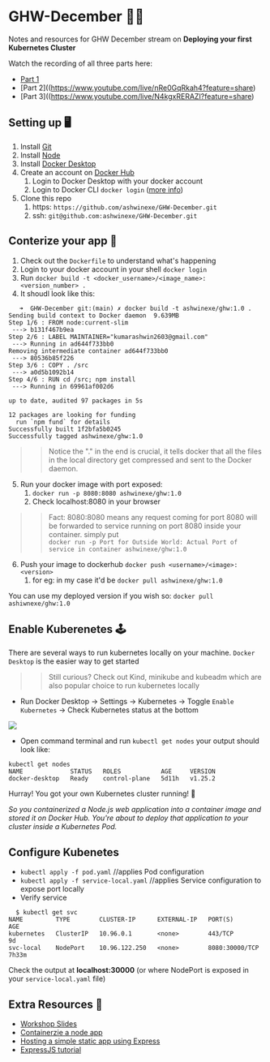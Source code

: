 # GHW-December 🎅🎅
Notes and resources for GHW December stream on **Deploying your first Kubernetes Cluster**

Watch the recording of all three parts here:
- [Part 1](https://www.youtube.com/watch?v=nRe0GqRkah4&t=4133s&pp=ygU5R2xvYmFsIEhhY2sgV2VlazogRGVwbG95aW5nIFlvdXIgZmlyc3QgS3ViZXJuZXRlcyBDbHVzdGVy )
- [Part 2]((https://www.youtube.com/live/nRe0GqRkah4?feature=share)
- [Part 3]((https://www.youtube.com/live/N4kgxRERAZI?feature=share)

## Setting up 🖥️
1. Install [Git](https://git-scm.com/)
2. Install [Node](https://nodejs.org/en/download/)
3. Install [Docker Desktop](https://www.docker.com/products/docker-desktop/)
4. Create an account on [Docker Hub](https://hub.docker.com/)
   1. Login to Docker Desktop with your docker account 
   2. Login to Docker CLI `docker login` ([more info](https://docs.docker.com/engine/reference/commandline/login/))
5. Clone this repo 
   1. https: `https://github.com/ashwinexe/GHW-December.git`
   2. ssh: `git@github.com:ashwinexe/GHW-December.git`
   
## Conterize your app 🚀
1. Check out the `Dockerfile` to understand what's happening
2. Login to your docker account in your shell `docker login`
3. Run `docker build -t <docker_username>/<image_name>:<version_number> .`
4. It shoudl look like this:
```
   ➜  GHW-December git:(main) ✗ docker build -t ashwinexe/ghw:1.0 .
Sending build context to Docker daemon  9.639MB
Step 1/6 : FROM node:current-slim
 ---> b131f467b9ea
Step 2/6 : LABEL MAINTAINER="kumarashwin2603@gmail.com"
 ---> Running in ad644f733bb0
Removing intermediate container ad644f733bb0
 ---> 80536b85f226
Step 3/6 : COPY . /src
 ---> a0d5b1092b14
Step 4/6 : RUN cd /src; npm install
 ---> Running in 69961af002d6

up to date, audited 97 packages in 5s

12 packages are looking for funding
  run `npm fund` for details
Successfully built 1f2bfa5b0245
Successfully tagged ashwinexe/ghw:1.0
```

>> Notice the "." in the end is crucial, it tells docker that all the files in the local directory get compressed and sent to the Docker daemon.

5. Run your docker image with port exposed:
   1. `docker run -p 8080:8080 ashwinexe/ghw:1.0`
   2. Check localhost:8080 in your browser

>> Fact:  8080:8080 means any request coming for port 8080 will be forwarded to service running on port 8080 inside your container. simply put  
 `docker run -p Port for Outside World: Actual Port of service in container ashwinexe/ghw:1.0`

6. Push  your image to dockerhub `docker push <username>/<image>:<version>` 
   1. for eg: in my case it'd be `docker pull ashwinexe/ghw:1.0`

You can use my deployed version if you wish so: `docker pull ashiwnexe/ghw:1.0`

## Enable Kuberenetes 🕹️
There are several ways to run kubernetes locally on your machine. `Docker Desktop` is the easier way to get started 

>> Still curious? Check out Kind, minikube and kubeadm which are also popular choice to run kubernetes locally

- Run Docker Desktop -> Settings -> Kubernetes -> Toggle `Enable Kubernetes` -> Check Kubernetes status at the bottom
   
![](https://i.imgur.com/oDYxGti.png)

- Open command terminal and run `kubectl get nodes` your output should look like:
```
kubectl get nodes
NAME             STATUS   ROLES           AGE     VERSION
docker-desktop   Ready    control-plane   5d11h   v1.25.2
```

Hurray! You got your own Kubernetes cluster running! 🥳

*So you containerized a Node.js web application into a container image and stored it on Docker Hub. You're about to deploy that application to your cluster inside a Kubernetes Pod.*

## Configure Kubenetes 
- `kubectl apply -f pod.yaml` //applies Pod configuration
- `kubectl apply -f service-local.yaml` //applies Service configuration to expose port locally
- Verify service
```
  $ kubectl get svc
NAME         TYPE        CLUSTER-IP      EXTERNAL-IP   PORT(S)          AGE
kubernetes   ClusterIP   10.96.0.1       <none>        443/TCP          9d
svc-local    NodePort    10.96.122.250   <none>        8080:30000/TCP   7h33m
```
  Check the output at **localhost:30000** (or where NodePort is exposed in your `service-local.yaml` file)


## Extra Resources 💃
- [Workshop Slides](https://docs.google.com/presentation/d/14xpFkT-ZIIsl-HyU1WMxmrKKzsK9WGdigfn0E72bQaU/edit?usp=sharing)
- [Containerzie a node app](https://nodejs.org/en/docs/guides/nodejs-docker-webapp/)
- [Hosting a simple static app using Express](https://www.digitalocean.com/community/tutorials/use-expressjs-to-deliver-html-files)
- [ExpressJS tutorial](https://www.freecodecamp.org/news/express-explained-with-examples-installation-routing-middleware-and-more/#:~:text=Both%20req%20and%20res%20are,it%20gets%20an%20HTTP%20request.)
